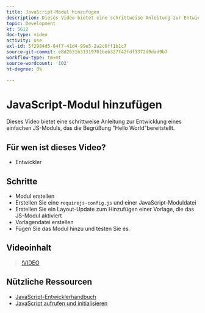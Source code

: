 ```yaml
---
title: JavaScript-Modul hinzufügen
description: Dieses Video bietet eine schrittweise Anleitung zur Entwicklung eines einfachen JS-Moduls, das die Begrüßung "Hello World"bereitstellt.
topic: Development
kt: 5612
doc-type: video
activity: use
exl-id: 5f2984d5-84f7-41d4-99e5-2a2c0ff1b1c7
source-git-commit: e8d2631b31319701beb327f42fdf1372d9dad9b7
workflow-type: tm+mt
source-wordcount: '102'
ht-degree: 0%

---
```


# JavaScript-Modul hinzufügen

Dieses Video bietet eine schrittweise Anleitung zur Entwicklung eines einfachen JS-Moduls, das die Begrüßung &quot;Hello World&quot;bereitstellt.

## Für wen ist dieses Video?

- Entwickler

## Schritte

- Modul erstellen
- Erstellen Sie eine `requirejs-config.js` und einer JavaScript-Moduldatei
- Erstellen Sie ein Layout-Update zum Hinzufügen einer Vorlage, die das JS-Modul aktiviert
- Vorlagendatei erstellen
- Fügen Sie das Modul hinzu und testen Sie es.

## Videoinhalt

>[!VIDEO](https://video.tv.adobe.com/v/35790?quality=12&learn=on)

## Nützliche Ressourcen

- [JavaScript-Entwicklerhandbuch](https://developer.adobe.com/commerce/frontend-core/javascript/)
- [JavaScript aufrufen und initialisieren](https://developer.adobe.com/commerce/frontend-core/javascript/init/)
